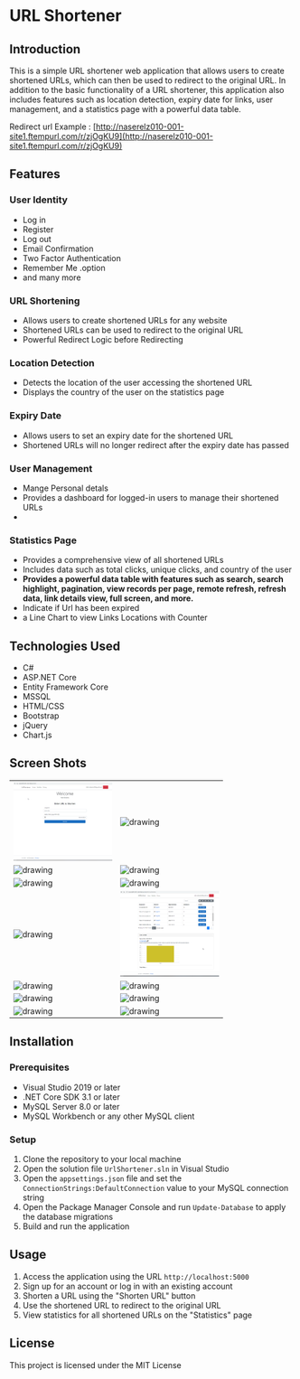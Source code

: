 
# URL Shortener

## Introduction

This is a simple URL shortener web application that allows users to create shortened URLs, which can then be used to redirect to the original URL. In addition to the basic functionality of a URL shortener, this application also includes features such as location detection, expiry date for links, user management, and a statistics page with a powerful data table.

Redirect url Example : [http://naserelz010-001-site1.ftempurl.com/r/zjOgKU9](http://naserelz010-001-site1.ftempurl.com/r/zjOgKU9)

## Features

### User Identity 

- Log in 
- Register
- Log out
- Email Confirmation
- Two Factor Authentication
- Remember Me .option
- and many more 

### URL Shortening

-  Allows users to create shortened URLs for any website
-  Shortened URLs can be used to redirect to the original URL
- Powerful Redirect Logic before Redirecting

### Location Detection

-   Detects the location of the user accessing the shortened URL
-   Displays the country of the user on the statistics page

### Expiry Date

-   Allows users to set an expiry date for the shortened URL
-   Shortened URLs will no longer redirect after the expiry date has passed

### User Management

-   Mange Personal detals
-   Provides a dashboard for logged-in users to manage their shortened URLs
-   

### Statistics Page

-   Provides a comprehensive view of all shortened URLs
-   Includes data such as total clicks, unique clicks, and country of the user
-   **Provides a powerful data table with features such as search, search highlight, pagination, view records per page, remote refresh, refresh data, link details view, full screen, and more.**
- Indicate if Url has been expired 
- a Line Chart to view Links Locations with Counter 

## Technologies Used

-   C#
-   ASP.NET Core
-   Entity Framework Core
-   MSSQL
-   HTML/CSS
-   Bootstrap
-   jQuery
-   Chart.js

## Screen Shots
<table style="width:75%;height:75%;">
  <tr>
    <td>
      <img src="https://github.com/NaserElziadna/Shorty/blob/main/UrlShortener/ScreenShoots/2023-04-09%2011_36_39-.png" alt="drawing" style="width:100%;"/>    
    </td>
    <td>
      <img src="https://github.com/NaserElziadna/Shorty/blob/main/UrlShortener/ScreenShoots/2023-04-09%2011_37_54-%E2%80%AAHome%20Page%20-%20UrlShortener.png" alt="drawing" style="width:100%;"/>    
    </td>
  </tr>
<tr>
    <td>
      <img src="https://github.com/NaserElziadna/Shorty/blob/main/UrlShortener/ScreenShoots/2023-04-09%2011_38_16-%E2%80%AAHome%20Page%20-%20UrlShortener.png" alt="drawing" style="width:100%;"/>    
    </td>
    <td>
      <img src="https://github.com/NaserElziadna/Shorty/blob/main/UrlShortener/ScreenShoots/2023-04-09%2011_39_00-%E2%80%AAHome%20Page%20-%20UrlShortener.png" alt="drawing" style="width:100%;"/>    
    </td>
  </tr>	
	<tr>
    <td>
      <img src="https://github.com/NaserElziadna/Shorty/blob/main/UrlShortener/ScreenShoots/2023-04-09%2011_39_43-%E2%80%AAStatistics%20-%20UrlShortener.png" alt="drawing" style="width:100%;"/>    
    </td>
    <td>
      <img src="https://github.com/NaserElziadna/Shorty/blob/main/UrlShortener/ScreenShoots/2023-04-09%2011_40_45-%E2%80%AAStatistics%20-%20UrlShortener.png" alt="drawing" style="width:100%;"/>    
    </td>
  </tr>	
	<tr>
    <td>
      <img src="https://github.com/NaserElziadna/Shorty/blob/main/UrlShortener/ScreenShoots/2023-04-09%2011_41_14-%E2%80%AAStatistics%20-%20UrlShortener.png" alt="drawing" style="width:100%;"/>    
    </td>
    <td>
      <img src="https://github.com/NaserElziadna/Shorty/blob/main/UrlShortener/ScreenShoots/2023-04-09%2011_42_39-.png" alt="drawing" style="width:100%;"/>    
    </td>
  </tr>	
	<tr>
    <td>
      <img src="https://github.com/NaserElziadna/Shorty/blob/main/UrlShortener/ScreenShoots/2023-04-09%2011_42_57-%E2%80%AAProfile%20-%20UrlShortener.png" alt="drawing" style="width:100%;"/>    
    </td>
    <td>
      <img src="https://github.com/NaserElziadna/Shorty/blob/main/UrlShortener/ScreenShoots/2023-04-09%2011_44_04-%E2%80%AAPersonal%20Data%20-%20UrlShortener.png" alt="drawing" style="width:100%;"/>    
    </td>
  </tr>	
	<tr>
    <td>
      <img src="https://github.com/NaserElziadna/Shorty/blob/main/UrlShortener/ScreenShoots/2023-04-09%2011_43_12-%E2%80%AAManage%20Email%20-%20UrlShortener.png" alt="drawing" style="width:100%;"/>    
    </td>
    <td>
      <img src="https://github.com/NaserElziadna/Shorty/blob/main/UrlShortener/ScreenShoots/2023-04-09%2011_43_24-%E2%80%AAChange%20password%20-%20UrlShortener.png" alt="drawing" style="width:100%;"/>    
    </td>
  </tr>	
	<tr>
    <td>
      <img src="https://github.com/NaserElziadna/Shorty/blob/main/UrlShortener/ScreenShoots/2023-04-09%2011_43_33-%E2%80%AAChange%20password%20-%20UrlShortener.png" alt="drawing" style="width:100%;"/>    
    </td>
    <td>
      <img src="https://github.com/NaserElziadna/Shorty/blob/main/UrlShortener/ScreenShoots/2023-04-09%2011_43_50-%E2%80%AAConfigure%20authenticator%20app%20-%20UrlShortener.png" alt="drawing" style="width:100%;"/>    
    </td>
  </tr>	
</table>  

## Installation

### Prerequisites

-   Visual Studio 2019 or later
-   .NET Core SDK 3.1 or later
-   MySQL Server 8.0 or later
-   MySQL Workbench or any other MySQL client

### Setup

1.  Clone the repository to your local machine
2.  Open the solution file `UrlShortener.sln` in Visual Studio
3.  Open the `appsettings.json` file and set the `ConnectionStrings:DefaultConnection` value to your MySQL connection string
4.  Open the Package Manager Console and run `Update-Database` to apply the database migrations
5.  Build and run the application

## Usage

1.  Access the application using the URL `http://localhost:5000`
2.  Sign up for an account or log in with an existing account
3.  Shorten a URL using the "Shorten URL" button
4.  Use the shortened URL to redirect to the original URL
5.  View statistics for all shortened URLs on the "Statistics" page

## License

This project is licensed under the MIT License
